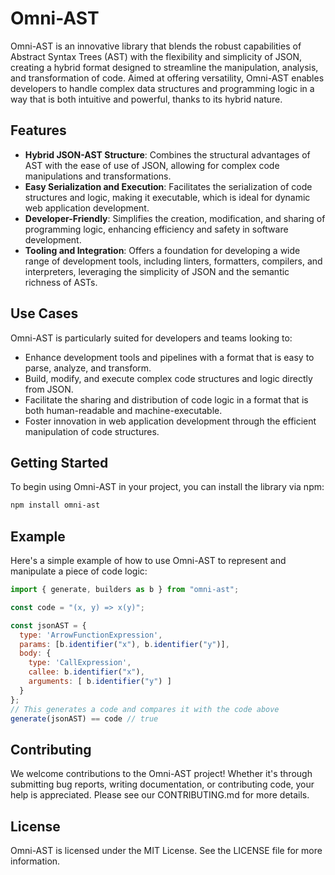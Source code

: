 # Omni-AST

Omni-AST is an innovative library that blends the robust capabilities of Abstract Syntax Trees (AST) with the flexibility and simplicity of JSON, creating a hybrid format designed to streamline the manipulation, analysis, and transformation of code. Aimed at offering versatility, Omni-AST enables developers to handle complex data structures and programming logic in a way that is both intuitive and powerful, thanks to its hybrid nature.

## Features

- **Hybrid JSON-AST Structure**: Combines the structural advantages of AST with the ease of use of JSON, allowing for complex code manipulations and transformations.
- **Easy Serialization and Execution**: Facilitates the serialization of code structures and logic, making it executable, which is ideal for dynamic web application development.
- **Developer-Friendly**: Simplifies the creation, modification, and sharing of programming logic, enhancing efficiency and safety in software development.
- **Tooling and Integration**: Offers a foundation for developing a wide range of development tools, including linters, formatters, compilers, and interpreters, leveraging the simplicity of JSON and the semantic richness of ASTs.

## Use Cases

Omni-AST is particularly suited for developers and teams looking to:

- Enhance development tools and pipelines with a format that is easy to parse, analyze, and transform.
- Build, modify, and execute complex code structures and logic directly from JSON.
- Facilitate the sharing and distribution of code logic in a format that is both human-readable and machine-executable.
- Foster innovation in web application development through the efficient manipulation of code structures.

## Getting Started

To begin using Omni-AST in your project, you can install the library via npm:

```bash
npm install omni-ast 
```

## Example
Here's a simple example of how to use Omni-AST to represent and manipulate a piece of code logic:

```js
import { generate, builders as b } from "omni-ast";

const code = "(x, y) => x(y)";

const jsonAST = {
  type: 'ArrowFunctionExpression',
  params: [b.identifier("x"), b.identifier("y")],
  body: {
    type: 'CallExpression',
    callee: b.identifier("x"),
    arguments: [ b.identifier("y") ]
  }
};
// This generates a code and compares it with the code above
generate(jsonAST) == code // true
```

## Contributing
We welcome contributions to the Omni-AST project! Whether it's through submitting bug reports, writing documentation, or contributing code, your help is appreciated. Please see our CONTRIBUTING.md for more details.

## License
Omni-AST is licensed under the MIT License. See the LICENSE file for more information.